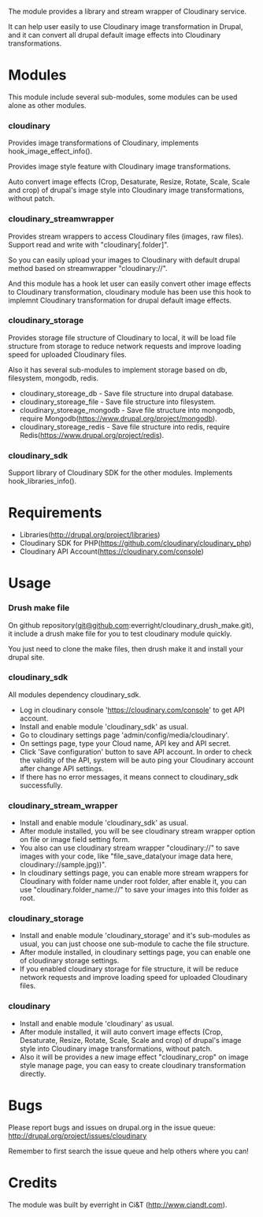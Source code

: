 The module provides a library and stream wrapper of Cloudinary service.

It can help user easily to use Cloudinary image transformation in Drupal,
 and it can convert all drupal default image effects
 into Cloudinary transformations.

Modules
=======

This module include several sub-modules, some modules can be
 used alone as other modules.

### cloudinary

Provides image transformations of Cloudinary,
 implements hook_image_effect_info().

Provides image style feature with Cloudinary image transformations.

Auto convert image effects (Crop, Desaturate, Resize, Rotate, Scale,
 Scale and crop) of drupal's image style into Cloudinary image transformations,
 without patch.

### cloudinary_streamwrapper

Provides stream wrappers to access Cloudinary files (images, raw files).
 Support read and write with "cloudinary[.folder]".

So you can easily upload your images to Cloudinary with default drupal method
 based on streamwrapper "cloudinary://".

And this module has a hook let user can easily convert other image effects
 to Cloudinary transformation, cloudinary module has been use this hook to
 implemnt Cloudinary transformation for drupal default image effects.

### cloudinary_storage

Provides storage file structure of Cloudinary to local,
 it will be load file structure from storage to reduce network requests
 and improve loading speed for uploaded Cloudinary files.

Also it has several sub-modules to implement storage based on
 db, filesystem, mongodb, redis.

- cloudinary_storeage_db - Save file structure into drupal database.
- cloudinary_storeage_file - Save file structure into filesystem.
- cloudinary_storeage_mongodb - Save file structure into mongodb,
  require Mongodb(https://www.drupal.org/project/mongodb).
- cloudinary_storeage_redis - Save file structure into redis,
  require Redis(https://www.drupal.org/project/redis).

### cloudinary_sdk

Support library of Cloudinary SDK for the other modules.
 Implements hook_libraries_info().


Requirements
============

- Libraries(http://drupal.org/project/libraries)
- Cloudinary SDK for PHP(https://github.com/cloudinary/cloudinary_php)
- Cloudinary API Account(https://cloudinary.com/console)

Usage
=====

### Drush make file

On github repository(git@github.com:everright/cloudinary_drush_make.git),
 it include a drush make file for you to test cloudinary module quickly.

You just need to clone the make files, then drush make it
 and install your drupal site.

### cloudinary_sdk

All modules dependency cloudinary_sdk.

- Log in cloudinary console 'https://cloudinary.com/console' to get API account.
- Install and enable module 'cloudinary_sdk' as usual.
- Go to cloudinary settings page 'admin/config/media/cloudinary'.
- On settings page, type your Cloud name, API key and API secret.
- Click 'Save configuration' button to save API account.
  In order to check the validity of the API, system will be auto
  ping your Cloudinary account after change API settings.
- If there has no error messages, it means connect to
  cloudinary_sdk successfully.

### cloudinary_stream_wrapper

- Install and enable module 'cloudinary_sdk' as usual.
- After module installed, you will be see cloudinary stream wrapper
  option on file or image field setting form.
- You also can use cloudinary stream wrapper "cloudinary://" to save
  images with your code, like
  "file_save_data(your image data here, cloudinary://sample.jpg))".
- In cloudinary settings page, you can enable more stream wrappers for
  Cloudinary with folder name under root folder, after enable it, you can
  use "cloudinary.folder_name://" to save your images into this folder as root.

### cloudinary_storage
- Install and enable module 'cloudinary_storage' and it's sub-modules as usual,
  you can just choose one sub-module to cache the file structure.
- After module installed, in cloudinary settings page,
  you can enable one of cloudinary storage settings.
- If you enabled cloudinary storage for file structure,
  it will be reduce network requests and improve
  loading speed for uploaded Cloudinary files.

### cloudinary
- Install and enable module 'cloudinary' as usual.
- After module installed, it will auto convert image effects
  (Crop, Desaturate, Resize, Rotate, Scale, Scale and crop) of
  drupal's image style into Cloudinary image transformations, without patch.
- Also it will be provides a new image effect "cloudinary_crop" on image style
  manage page, you can easy to create cloudinary transformation directly.

Bugs
====

Please report bugs and issues on drupal.org in the issue queue:
http://drupal.org/project/issues/cloudinary

Remember to first search the issue queue and help others where you can!

Credits
=======

The module was built by everright in Ci&T (http://www.ciandt.com).
